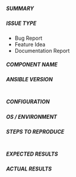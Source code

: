 <!--- Template created from the default ansible issues template here https://github.com/ansible/ansible/blob/devel/.github/ISSUE_TEMPLATE.md -->
<!-- Verify first that your issue/request is not already reported on GitHub. -->

##### SUMMARY
<!--- Explain the problem briefly -->

##### ISSUE TYPE
<!--- Pick one below and delete the rest -->
 - Bug Report
 - Feature Idea
 - Documentation Report

##### COMPONENT NAME
<!--- Insert, BELOW THIS COMMENT, the name of the module, plugin, task or feature.
Do not include extra details here, e.g. "vyos_command" not "the network module vyos_command" or the full path-->

##### ANSIBLE VERSION
<!--- Paste, BELOW THIS COMMENT, verbatim output from "ansible --version" between quotes below -->
```

```

##### CONFIGURATION
<!--- If using Ansible 2.4 or above, paste, BELOW THIS COMMENT, the results of "ansible-config dump --only-changed"
Otherwise, mention any settings you have changed/added/removed in ansible.cfg
(or using the ANSIBLE_* environment variables).-->

##### OS / ENVIRONMENT
<!--- Mention, BELOW THIS COMMENT, the OS you are running Ansible from, and the OS you are
managing, or say "N/A" for anything that is not platform-specific.
Also mention the specific version of what you are trying to control,
e.g. if this is a network bug the version of firmware on the network device.-->

##### STEPS TO REPRODUCE
<!--- For bugs, show exactly how to reproduce the problem, using a minimal test-case.
For new features, show how the feature would be used. -->

<!--- Paste example playbooks or commands between quotes below -->
```yaml

```

<!--- You can also paste gist.github.com links for larger files -->

##### EXPECTED RESULTS
<!--- What did you expect to happen when running the steps above? -->

##### ACTUAL RESULTS
<!--- What actually happened? If possible run with extra verbosity (-vvvv) -->

<!--- Paste verbatim command output between quotes below -->
```

```
